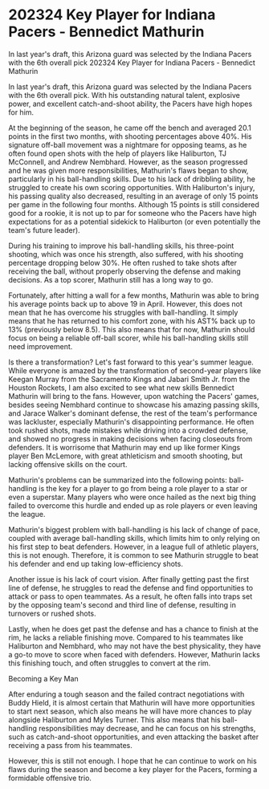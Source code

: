 # 202324 Key Player for Indiana Pacers - Bennedict Mathurin

In last year's draft, this Arizona guard was selected by the Indiana Pacers with the 6th overall pick 
 202324 Key Player for Indiana Pacers - Bennedict Mathurin

In last year's draft, this Arizona guard was selected by the Indiana Pacers with the 6th overall pick. With his outstanding natural talent, explosive power, and excellent catch-and-shoot ability, the Pacers have high hopes for him.

At the beginning of the season, he came off the bench and averaged 20.1 points in the first two months, with shooting percentages above 40%. His signature off-ball movement was a nightmare for opposing teams, as he often found open shots with the help of players like Haliburton, TJ McConnell, and Andrew Nembhard. However, as the season progressed and he was given more responsibilities, Mathurin's flaws began to show, particularly in his ball-handling skills. Due to his lack of dribbling ability, he struggled to create his own scoring opportunities. With Haliburton's injury, his passing quality also decreased, resulting in an average of only 15 points per game in the following four months. Although 15 points is still considered good for a rookie, it is not up to par for someone who the Pacers have high expectations for as a potential sidekick to Haliburton (or even potentially the team's future leader).

During his training to improve his ball-handling skills, his three-point shooting, which was once his strength, also suffered, with his shooting percentage dropping below 30%. He often rushed to take shots after receiving the ball, without properly observing the defense and making decisions. As a top scorer, Mathurin still has a long way to go.

Fortunately, after hitting a wall for a few months, Mathurin was able to bring his average points back up to above 19 in April. However, this does not mean that he has overcome his struggles with ball-handling. It simply means that he has returned to his comfort zone, with his AST% back up to 13% (previously below 8.5). This also means that for now, Mathurin should focus on being a reliable off-ball scorer, while his ball-handling skills still need improvement.

Is there a transformation? Let's fast forward to this year's summer league. While everyone is amazed by the transformation of second-year players like Keegan Murray from the Sacramento Kings and Jabari Smith Jr. from the Houston Rockets, I am also excited to see what new skills Bennedict Mathurin will bring to the fans. However, upon watching the Pacers' games, besides seeing Nembhard continue to showcase his amazing passing skills, and Jarace Walker's dominant defense, the rest of the team's performance was lackluster, especially Mathurin's disappointing performance. He often took rushed shots, made mistakes while driving into a crowded defense, and showed no progress in making decisions when facing closeouts from defenders. It is worrisome that Mathurin may end up like former Kings player Ben McLemore, with great athleticism and smooth shooting, but lacking offensive skills on the court.

Mathurin's problems can be summarized into the following points: ball-handling is the key for a player to go from being a role player to a star or even a superstar. Many players who were once hailed as the next big thing failed to overcome this hurdle and ended up as role players or even leaving the league.

Mathurin's biggest problem with ball-handling is his lack of change of pace, coupled with average ball-handling skills, which limits him to only relying on his first step to beat defenders. However, in a league full of athletic players, this is not enough. Therefore, it is common to see Mathurin struggle to beat his defender and end up taking low-efficiency shots.

Another issue is his lack of court vision. After finally getting past the first line of defense, he struggles to read the defense and find opportunities to attack or pass to open teammates. As a result, he often falls into traps set by the opposing team's second and third line of defense, resulting in turnovers or rushed shots.

Lastly, when he does get past the defense and has a chance to finish at the rim, he lacks a reliable finishing move. Compared to his teammates like Haliburton and Nembhard, who may not have the best physicality, they have a go-to move to score when faced with defenders. However, Mathurin lacks this finishing touch, and often struggles to convert at the rim.

Becoming a Key Man

After enduring a tough season and the failed contract negotiations with Buddy Hield, it is almost certain that Mathurin will have more opportunities to start next season, which also means he will have more chances to play alongside Haliburton and Myles Turner. This also means that his ball-handling responsibilities may decrease, and he can focus on his strengths, such as catch-and-shoot opportunities, and even attacking the basket after receiving a pass from his teammates.

However, this is still not enough. I hope that he can continue to work on his flaws during the season and become a key player for the Pacers, forming a formidable offensive trio.

 